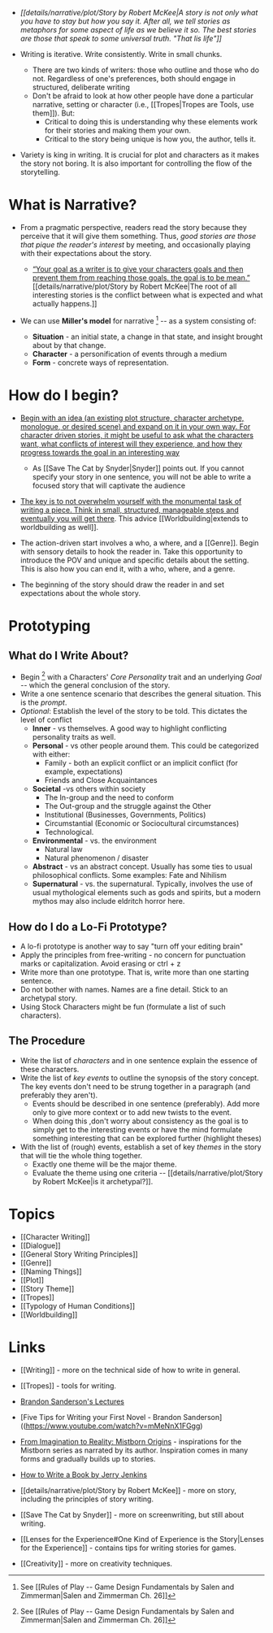 * *[[details/narrative/plot/Story by Robert McKee|A story is not only what you have to stay but how you say it. After all, we tell stories as metaphors for some aspect of life as we believe it so. The best stories are those that speak to some universal truth. "That lis life"]]*

* Writing is iterative. Write consistently. Write in small chunks.
	* There are two kinds of writers: those who outline and those who do not. Regardless of one's preferences, both should engage in structured, deliberate writing
	* Don't be afraid to look at how other people have done a particular narrative, setting or character (i.e., [[Tropes|Tropes are Tools, use them]]). But: 
		* Critical to doing this is understanding why these elements work for their stories and making them your own.
		* Critical to the story being unique is how you, the author, tells it.
* Variety is king in writing. It is crucial for plot and characters as it makes the story not boring. It is also important for controlling the flow of the storytelling.
# What is Narrative? 
* From a pragmatic perspective, readers read the story because they perceive that it will give them something. Thus, *good stories are those that pique the reader's interest* by meeting, and occasionally playing with their expectations about the story.
	* [“Your goal as a writer is to give your characters goals and then prevent them from reaching those goals. the goal is to be mean.”](https://www.youtube.com/watch?v=blehVIDyuXk&list=PLSH_xM-KC3Zv-79sVZTTj-YA6IAqh8qeQ&index=8) [[details/narrative/plot/Story by Robert McKee|The root of all interesting stories is the conflict between what is expected and what actually happens.]]

* We can use **Miller's model** for narrative [^1] -- as a system consisting of:
	* **Situation** - an initial state, a change in that state, and insight brought about by that change.
	* **Character** - a personification of events through a medium
	* **Form** - concrete ways of representation.

[^1]: See [[Rules of Play -- Game Design Fundamentals by Salen and Zimmerman|Salen and Zimmerman Ch. 26]]
# How do I begin? 
* [Begin with an idea (an existing plot structure, character archetype, monologue, or desired scene) and expand on it in your own way. For character driven stories, it might be useful to ask what the characters want, what conflicts of interest will they experience, and how they progress towards the goal in an interesting way](https://www.youtube.com/watch?v=mMeNnX1FGgg)
	* As [[Save The Cat by Snyder|Snyder]] points out. If you cannot specify your story in one sentence, you will  not be able to write a focused story that will captivate the audience

* [The key is to not overwhelm yourself with the monumental task of writing a piece. Think in small, structured, manageable steps and eventually you will get there](https://jerryjenkins.com/how-to-write-a-book/#p3). This advice [[Worldbuilding|extends to worldbuilding as well]].

* The action-driven start involves a who, a where, and a [[Genre]]. Begin with sensory details to hook the reader in. Take this opportunity to introduce the POV and unique and specific details about the setting. This is also how you can end it, with a who, where, and a genre.

* The beginning of the story should draw the reader in and set expectations about the whole story.

# Prototyping
## What do I Write About?  
 * Begin [^1] with a Characters' *Core Personality* trait and an underlying *Goal* -- which the general conclusion of the story.
* Write a one sentence scenario that describes the general situation. This is the *prompt*.
* *Optional*: Establish the level of the story to be told. This dictates the level of conflict
	* **Inner** - vs themselves. A good way to highlight conflicting personality traits as well.
	* **Personal** - vs other people around them. This could be categorized with either:
		* Family - both an explicit conflict or an implicit conflict (for example, expectations)
		* Friends and Close Acquaintances
	* **Societal** -vs others within society 
		* The In-group and the need to conform 
		* The Out-group and the struggle against the Other 
		* Institutional (Businesses, Governments, Politics)
		* Circumstantial (Economic or Sociocultural circumstances)
		* Technological.
	* **Environmental** - vs. the environment 
		* Natural law 
		* Natural phenomenon / disaster 
	* **Abstract** - vs an abstract concept.  Usually has some ties to usual philosophical conflicts. Some examples: Fate and Nihilism
	* **Supernatural** - vs. the supernatural. Typically, involves the use of usual mythological elements such as gods and spirits, but a modern mythos may also include eldritch horror here. 


## How do I do a Lo-Fi Prototype? 
* A lo-fi prototype is another way to say "turn off your editing brain"
* Apply the principles from free-writing - no concern for punctuation marks or capitalization. Avoid erasing or ctrl + z 
* Write more than one prototype. That is, write more than one starting sentence. 
* Do not bother with names. Names are a fine detail. Stick to an archetypal story. 
* Using Stock Characters might be fun (formulate a list of such characters).

## The Procedure
* Write the list of *characters* and in one sentence explain the essence of these characters. 
* Write the list of *key events* to outline the synopsis of the story concept. The key events don't need to be strung together in a paragraph (and preferably they aren't). 
	* Events should be described in one sentence (preferably). Add more only to give more context or to add new twists to the event.
	* When doing this ,don't worry about consistency as the goal is to simply get to the interesting events or have the mind formulate something interesting that can be explored further (highlight theses)
* With the list of (rough) events, establish a set of key *themes* in the story that will tie the whole thing together. 
	* Exactly one theme will be the major theme. 
	* Evaluate the theme using one criteria -- [[details/narrative/plot/Story by Robert McKee|is it archetypal?]].

[^1]: This is a personal method that I have discovered works for myself.

# Topics
* [[Character Writing]]
* [[Dialogue]]
* [[General Story Writing Principles]]
* [[Genre]]
* [[Naming Things]]
* [[Plot]]
* [[Story Theme]]
* [[Tropes]]
* [[Typology of Human Conditions]]
* [[Worldbuilding]]
# Links
* [[Writing]] - more on the technical side of how to write in general.
* [[Tropes]] - tools for writing.

* [Brandon Sanderson's Lectures](https://www.youtube.com/playlist?list=PLSH_xM-KC3Zv-79sVZTTj-YA6IAqh8qeQ)
* [Five Tips for Writing your First Novel - Brandon Sanderson]((https://www.youtube.com/watch?v=mMeNnX1FGgg)
* [From Imagination to Reality: Mistborn Origins](https://www.youtube.com/watch?v=bqjXNShC2_A) - inspirations for the Mistborn series as narrated by its author. Inspiration comes in many forms and gradually builds up to stories.
* [How to Write a Book by Jerry Jenkins](https://jerryjenkins.com/how-to-write-a-book/#p3)

* [[details/narrative/plot/Story by Robert McKee]] - more on story, including the principles of story writing.
* [[Save The Cat by Snyder]] - more on screenwriting, but still about writing. 
* [[Lenses for the Experience#One Kind of Experience is the Story|Lenses for the Experience]] - contains tips for writing stories for games. 

* [[Creativity]] - more on creativity techniques.

